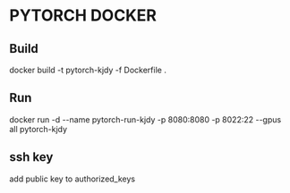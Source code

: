 # PYTORCH DOCKER

## Build
docker build -t pytorch-kjdy -f Dockerfile .

## Run
docker run -d --name pytorch-run-kjdy -p 8080:8080 -p 8022:22 --gpus all pytorch-kjdy

## ssh key
add public key to authorized\_keys
